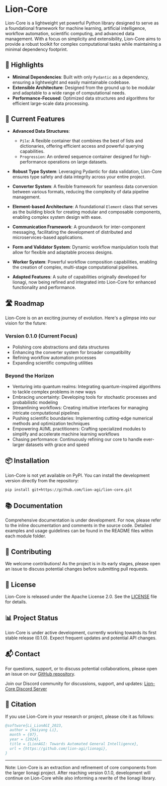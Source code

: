 # Lion-Core

Lion-Core is a lightweight yet powerful Python library designed to serve as a foundational framework for machine learning, artificial intelligence, workflow automation, scientific computing, and advanced data management. With a focus on simplicity and extensibility, Lion-Core aims to provide a robust toolkit for complex computational tasks while maintaining a minimal dependency footprint.

## 🌟 Highlights

- **Minimal Dependencies**: Built with only `Pydantic` as a dependency, ensuring a lightweight and easily maintainable codebase.
- **Extensible Architecture**: Designed from the ground up to be modular and adaptable to a wide range of computational needs.
- **Performance-Focused**: Optimized data structures and algorithms for efficient large-scale data processing.

## 🚀 Current Features

- **Advanced Data Structures**: 
  - `Pile`: A flexible container that combines the best of lists and dictionaries, offering efficient access and powerful querying capabilities.
  - `Progression`: An ordered sequence container designed for high-performance operations on large datasets.

- **Robust Type System**: Leveraging Pydantic for data validation, Lion-Core ensures type safety and data integrity across your entire project.

- **Converter System**: A flexible framework for seamless data conversion between various formats, reducing the complexity of data pipeline management.

- **Element-based Architecture**: A foundational `Element` class that serves as the building block for creating modular and composable components, enabling complex system design with ease.

- **Communication Framework**: A groundwork for inter-component messaging, facilitating the development of distributed and microservices-based applications.

- **Form and Validator System**: Dynamic workflow manipulation tools that allow for flexible and adaptable process designs.

- **Worker System**: Powerful workflow composition capabilities, enabling the creation of complex, multi-stage computational pipelines.

- **Adapted Features**: A suite of capabilities originally developed for lionagi, now being refined and integrated into Lion-Core for enhanced functionality and performance.

## 🛣️ Roadmap

Lion-Core is on an exciting journey of evolution. Here's a glimpse into our vision for the future:

### Version 0.1.0 (Current Focus)
- Polishing core abstractions and data structures
- Enhancing the converter system for broader compatibility
- Refining workflow automation processes
- Expanding scientific computing utilities

### Beyond the Horizon
- Venturing into quantum realms: Integrating quantum-inspired algorithms to tackle complex problems in new ways
- Embracing uncertainty: Developing tools for stochastic processes and probabilistic modeling
- Streamlining workflows: Creating intuitive interfaces for managing intricate computational pipelines
- Pushing scientific boundaries: Implementing cutting-edge numerical methods and optimization techniques
- Empowering AI/ML practitioners: Crafting specialized modules to simplify and accelerate machine learning workflows
- Chasing performance: Continuously refining our core to handle ever-larger datasets with grace and speed

## 📦 Installation

Lion-Core is not yet available on PyPI. You can install the development version directly from the repository:

```bash
pip install git+https://github.com/lion-agi/lion-core.git
```

## 📚 Documentation

Comprehensive documentation is under development. For now, please refer to the inline documentation and comments in the source code. Detailed examples and usage guidelines can be found in the README files within each module folder.

## 🤝 Contributing

We welcome contributions! As the project is in its early stages, please open an issue to discuss potential changes before submitting pull requests.

## 📄 License

Lion-Core is released under the Apache License 2.0. See the [LICENSE](LICENSE) file for details.

## 📊 Project Status

Lion-Core is under active development, currently working towards its first stable release (0.1.0). Expect frequent updates and potential API changes.

## 📬 Contact

For questions, support, or to discuss potential collaborations, please open an issue on our [GitHub repository](https://github.com/lion-agi/lion-core/issues).

Join our Discord community for discussions, support, and updates: [Lion-Core Discord Server](https://discord.gg/JDj9ENhUE8)

## 📝 Citation

If you use Lion-Core in your research or project, please cite it as follows:

```bibtex
@software{Li_LionAGI_2023,
  author = {Haiyang Li},
  month = {07},
  year = {2024},
  title = {LionAGI: Towards Automated General Intelligence},
  url = {https://github.com/lion-agi/lionagi},
}
```

---

Note: Lion-Core is an extraction and refinement of core components from the larger lionagi project. After reaching version 0.1.0, development will continue on Lion-Core while also informing a rewrite of the lionagi library.
